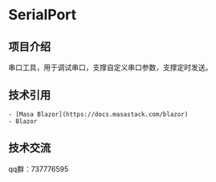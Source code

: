 # SerialPort

## 项目介绍

串口工具，用于调试串口，支撑自定义串口参数，支撑定时发送。

## 技术引用

    - [Masa Blazor](https://docs.masastack.com/blazor)
    - Blazor  


## 技术交流

qq群：737776595